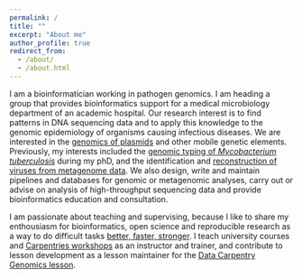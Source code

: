 ```yaml
---
permalink: /
title: ""
excerpt: "About me"
author_profile: true
redirect_from: 
  - /about/
  - /about.html
---
```


I am a bioinformatician working in pathogen genomics. I am heading a group 
that provides bioinformatics support for a medical microbiology department of an academic hospital. Our research interest is to find patterns in DNA sequencing data and to apply this knowledge to the genomic epidemiology of 
organisms causing infectious diseases. We are interested in the 
[genomics of plasmids](plasmidgenomics.md) and other mobile genetic elements. Previously, my interests included the [genomic typing of *Mycobacterium tuberculosis*](tb.md) during my phD, and the identification and [reconstruction of viruses from metagenome data](virus.md). We also design, write and maintain pipelines and databases for genomic or metagenomic analyses, carry out or advise on analysis of high-throughput sequencing data and provide bioinformatics education and consultation. 

I am passionate about teaching and supervising, because I like to share my enthousiasm for 
bioinformatics, open science and reproducible research as a way to do difficult tasks 
[better, faster, stronger](https://www.youtube.com/watch?v=gAjR4_CbPpQ). 
I teach university courses and [Carpentries workshops](https://carpentries.org/) as an instructor and trainer, 
and contribute to lesson development as a lesson maintainer for the [Data Carpentry Genomics lesson](http://www.datacarpentry.org/lessons/#genomics-workshop).

